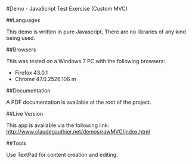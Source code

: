 #Demo - JavaScript Test Exercise (Custom MVC)


##Languages

This demo is written in pure Javascript, There are no libraries of any kind being used.

##Browsers

This was tested on a Windows 7 PC with the following browsers:

* Firefox 43.0.1
* Chrome 47.0.2526.106 m

##Documentation

A PDF documentation is available at the root of the project.

##Live Version

This app is available via the following link:
http://www.claudegauthier.net/demos/rawMVC/index.html


##Tools

Use TextPad for content creation and editing.


